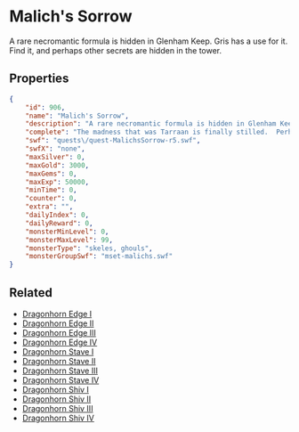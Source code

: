 # Malich's Sorrow

A rare necromantic formula is hidden in Glenham Keep.  Gris has a use for it. Find it, and perhaps other secrets are hidden in the tower.

## Properties

```json
{
    "id": 906,
    "name": "Malich's Sorrow",
    "description": "A rare necromantic formula is hidden in Glenham Keep.  Gris has a use for it. Find it, and perhaps other secrets are hidden in the tower.",
    "complete": "The madness that was Tarraan is finally stilled.  Perhaps both Malich and Tarraan can rest in peace.",
    "swf": "quests\/quest-MalichsSorrow-r5.swf",
    "swfX": "none",
    "maxSilver": 0,
    "maxGold": 3000,
    "maxGems": 0,
    "maxExp": 50000,
    "minTime": 0,
    "counter": 0,
    "extra": "",
    "dailyIndex": 0,
    "dailyReward": 0,
    "monsterMinLevel": 0,
    "monsterMaxLevel": 99,
    "monsterType": "skeles, ghouls",
    "monsterGroupSwf": "mset-malichs.swf"
}
```

## Related

- [Dragonhorn Edge I](../items/6965-dragonhorn-edge-i.md)
- [Dragonhorn Edge II](../items/6966-dragonhorn-edge-ii.md)
- [Dragonhorn Edge III](../items/6967-dragonhorn-edge-iii.md)
- [Dragonhorn Edge IV](../items/6968-dragonhorn-edge-iv.md)
- [Dragonhorn Stave I](../items/6969-dragonhorn-stave-i.md)
- [Dragonhorn Stave II](../items/6970-dragonhorn-stave-ii.md)
- [Dragonhorn Stave III](../items/6971-dragonhorn-stave-iii.md)
- [Dragonhorn Stave IV](../items/6972-dragonhorn-stave-iv.md)
- [Dragonhorn Shiv I](../items/6973-dragonhorn-shiv-i.md)
- [Dragonhorn Shiv II](../items/6974-dragonhorn-shiv-ii.md)
- [Dragonhorn Shiv III](../items/6975-dragonhorn-shiv-iii.md)
- [Dragonhorn Shiv IV](../items/6976-dragonhorn-shiv-iv.md)

